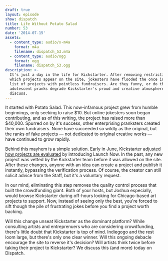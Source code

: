 ```yaml
---
draft: true
layout: episode
show: dispatch
title: Life Without Potato Salad
number: 53
date: '2014-07-15'
assets:
  - content_type: audio/x-m4a
    format: m4a
    filename: dispatch_53.m4a
  - content_type: audio/ogg
    format: ogg
    filename: dispatch_53.ogg
description: >-
  It's just a day in the life for Kickstarter. After removing restrictions on
  which projects appear on the site, jokesters have flooded the once interesting
  list of projects with pointless fundraisers. Are they funny, or do these
  adolescent pranks degrade Kickstarter's proud and creative atmosphere? We
  discuss.
---
```

It started with Potato Salad. This now-infamous project grew from humble beginnings, only seeking to raise $10. But online jokesters soon began contributing, and as of this writing, the project has raised more than $40,000. Spurred on by it's success, other enterprising pranksters created their own fundraisers. None have succeeded so wildly as the original, but the ranks of fake projects &mdash; not dedicated to original creative works &mdash; have continued to grow rapidly.

Behind this mayhem is a simple solution. Early in June, Kickstarter [adjusted how projects are evaluated](https://www.kickstarter.com/blog/introducing-launch-now-and-simplified-rules-0) by introducing Launch Now. In the past, any new project was vetted by the Kickstarter team before it was allowed on the site. After these changes, anyone with an idea can create a project and publish it instantly, bypassing the verification process. Of course, the creator can still solicit advice from the Staff, but it's a voluntary request.

In our mind, eliminating this step removes the quality control process that built the crowdfunding giant. Both of your hosts, but Joshua especially, would browse Kickstarter during off-hours looking for Chicago-based art projects to support. Now, instead of seeing only the best, you're forced to sift though the pile of frustrating jokes before you find a project worth backing.

Will this change unseat Kickstarter as the dominant platform? While consulting artists and entreprenuers who are considering crowdfunding, there's little doubt that Kickstarter is top of mind. Indiegogo and the rest loom large, but there's only one clear winner. Will this ongoing debacle encourage the site to reverse it's decision? Will artists think twice before taking their project to Kickstarter? We discuss this (and more) today on Dispatch.